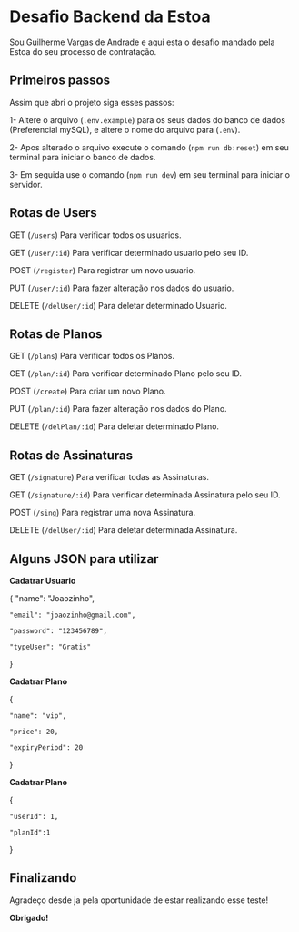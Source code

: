 # Desafio Backend da Estoa

Sou Guilherme Vargas de Andrade e aqui esta o desafio mandado pela Estoa do seu processo de contratação.


## Primeiros passos

Assim que abri o projeto siga esses passos:

1- Altere o arquivo (`.env.example`) para os seus dados do banco de dados (Preferencial mySQL), e altere o nome do arquivo para (`.env`).

2- Apos alterado o arquivo  execute o comando (`npm run db:reset`) em seu terminal para iniciar o banco de dados.

3- Em seguida use o comando (`npm run dev`) em seu terminal para iniciar o servidor.

## Rotas de Users

GET (`/users`) Para verificar todos os usuarios.

GET (`/user/:id`) Para verificar determinado usuario pelo seu ID.

POST (`/register`) Para registrar um novo usuario.

PUT (`/user/:id`) Para fazer alteração nos dados do usuario.

DELETE (`/delUser/:id`) Para deletar determinado Usuario.

## Rotas de Planos

GET (`/plans`) Para verificar todos os Planos.

GET (`/plan/:id`) Para verificar determinado Plano pelo seu ID.

POST (`/create`) Para criar um novo Plano.

PUT (`/plan/:id`) Para fazer alteração nos dados do Plano.

DELETE (`/delPlan/:id`) Para deletar determinado Plano.

## Rotas de Assinaturas

GET (`/signature`) Para verificar todas as Assinaturas.

GET (`/signature/:id`) Para verificar determinada Assinatura pelo seu ID.

POST (`/sing`) Para registrar uma nova Assinatura.

DELETE (`/delUser/:id`) Para deletar determinada Assinatura.


## Alguns JSON para utilizar

**Cadatrar Usuario**

{
	"name": "Joaozinho",

	"email": "joaozinho@gmail.com",

	"password": "123456789",

	"typeUser": "Gratis"
}

**Cadatrar Plano**

{

	"name": "vip",

	"price": 20,

	"expiryPeriod": 20

}

**Cadatrar Plano**

{

	"userId": 1,

	"planId":1
  
}

## Finalizando

Agradeço desde ja pela oportunidade de estar realizando esse teste!

**Obrigado!**